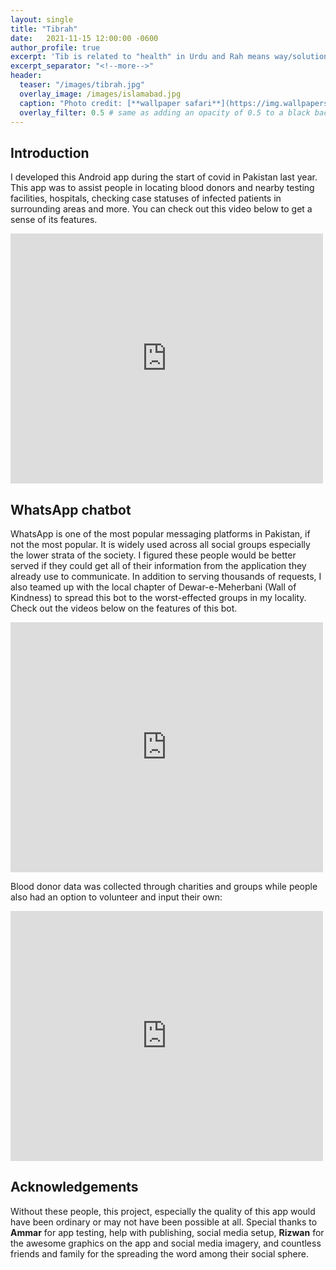 ```yaml
---
layout: single
title: "Tibrah"
date:   2021-11-15 12:00:00 -0600
author_profile: true
excerpt: 'Tib is related to "health" in Urdu and Rah means way/solution in Urdu. Covid-19 Mobile App and a WhatsApp chatbot'
excerpt_separator: "<!--more-->"
header:
  teaser: "/images/tibrah.jpg"
  overlay_image: /images/islamabad.jpg
  caption: "Photo credit: [**wallpaper safari**](https://img.wallpapersafari.com/desktop/1024/576/47/98/QyksSR.jpg)"
  overlay_filter: 0.5 # same as adding an opacity of 0.5 to a black background
---
```



## Introduction

I developed this Android app during the start of covid in Pakistan last year. This app was to assist people in locating blood donors and nearby testing facilities, hospitals, checking case statuses of infected patients in surrounding areas and more. You can check out this video below to get a sense of its features.

<iframe src="https://player.vimeo.com/video/661774485?h=577f961594" width="500" height="400" frameborder="0" allow="autoplay; fullscreen; picture-in-picture" allowfullscreen></iframe>


## WhatsApp chatbot

WhatsApp is one of the most popular messaging platforms in Pakistan, if not the most popular. It is widely used across all social groups especially the lower strata of the society. I figured these people would be better served if they could get all of their information from the application they already use to communicate.  In addition to serving thousands of requests, I also teamed up with the local chapter of Dewar-e-Meherbani (Wall of Kindness) to spread this bot to the worst-effected groups in my locality. Check out the videos below on the features of this bot.

<iframe src="https://player.vimeo.com/video/670128684?h=0fd2d63f1b" width="500" height="400" frameborder="0" allow="autoplay; fullscreen; picture-in-picture" allowfullscreen></iframe>

Blood donor data was collected through charities and groups while people also had an option to volunteer and input their own:


<iframe src="https://player.vimeo.com/video/670127417?h=89eeb88ad6" width="500" height="400" frameborder="0" allow="autoplay; fullscreen; picture-in-picture" allowfullscreen></iframe>


## Acknowledgements

Without these people, this project, especially the quality of this app would have been ordinary or may not have been possible at all. Special thanks to **Ammar** for app testing, help with publishing, social media setup, **Rizwan** for the awesome graphics on the app and social media imagery, and countless friends and family for the spreading the word among their social sphere.

